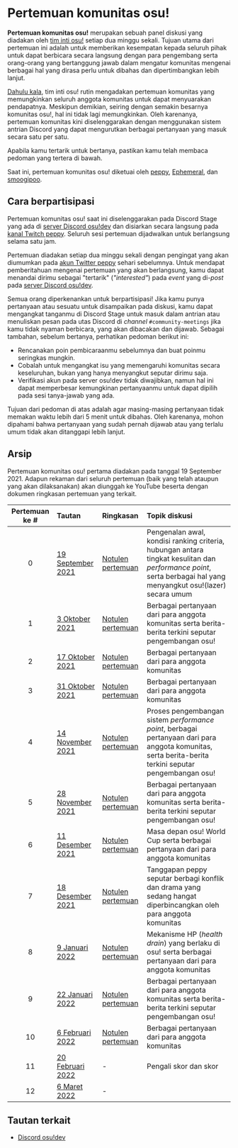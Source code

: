 # Pertemuan komunitas osu!

**Pertemuan komunitas osu!** merupakan sebuah panel diskusi yang diadakan oleh [tim inti osu!](/wiki/People/The_Team) setiap dua minggu sekali. Tujuan utama dari pertemuan ini adalah untuk memberikan kesempatan kepada seluruh pihak untuk dapat berbicara secara langsung dengan para pengembang serta orang-orang yang bertanggung jawab dalam mengatur komunitas mengenai berbagai hal yang dirasa perlu untuk dibahas dan dipertimbangkan lebih lanjut.

[Dahulu kala](https://twitter.com/ppy/status/1169256824052170755), tim inti osu! rutin mengadakan pertemuan komunitas yang memungkinkan seluruh anggota komunitas untuk dapat menyuarakan pendapatnya. Meskipun demikian, seiring dengan semakin besarnya komunitas osu!, hal ini tidak lagi memungkinkan. Oleh karenanya, pertemuan komunitas kini diselenggarakan dengan menggunakan sistem antrian Discord yang dapat mengurutkan berbagai pertanyaan yang masuk secara satu per satu.

Apabila kamu tertarik untuk bertanya, pastikan kamu telah membaca pedoman yang tertera di bawah.

Saat ini, pertemuan komunitas osu! diketuai oleh [peppy](https://osu.ppy.sh/users/2), [Ephemeral](https://osu.ppy.sh/users/102335), dan [smoogipoo](https://osu.ppy.sh/users/1040328).

## Cara berpartisipasi

Pertemuan komunitas osu! saat ini diselenggarakan pada Discord Stage yang ada di [server Discord osu!dev](https://discord.gg/ppy) dan disiarkan secara langsung pada [kanal Twitch peppy](https://www.twitch.tv/ppy). Seluruh sesi pertemuan dijadwalkan untuk berlangsung selama satu jam.

Pertemuan diadakan setiap dua minggu sekali dengan pengingat yang akan diumumkan pada [akun Twitter peppy](https://twitter.com/ppy) sehari sebelumnya. Untuk mendapat pemberitahuan mengenai pertemuan yang akan berlangsung, kamu dapat menandai dirimu sebagai "tertarik" (*"interested"*) pada *event* yang di-*post* pada [server Discord osu!dev](https://discord.gg/ppy).

Semua orang diperkenankan untuk berpartisipasi! Jika kamu punya pertanyaan atau sesuatu untuk disampaikan pada diskusi, kamu dapat mengangkat tanganmu di Discord Stage untuk masuk dalam antrian atau menuliskan pesan pada utas Discord di *channel* `#community-meetings` jika kamu tidak nyaman berbicara, yang akan dibacakan dan dijawab. Sebagai tambahan, sebelum bertanya, perhatikan pedoman berikut ini:

- Rencanakan poin pembicaraanmu sebelumnya dan buat poinmu seringkas mungkin.
- Cobalah untuk mengangkat isu yang memengaruhi komunitas secara keseluruhan, bukan yang hanya menyangkut seputar dirimu saja.
- Verifikasi akun pada server osu!dev tidak diwajibkan, namun hal ini dapat memperbesar kemungkinan pertanyaanmu untuk dapat dipilih pada sesi tanya-jawab yang ada.

Tujuan dari pedoman di atas adalah agar masing-masing pertanyaan tidak memakan waktu lebih dari 5 menit untuk dibahas. Oleh karenanya, mohon dipahami bahwa pertanyaan yang sudah pernah dijawab atau yang terlalu umum tidak akan ditanggapi lebih lanjut.

## Arsip

Pertemuan komunitas osu! pertama diadakan pada tanggal 19 September 2021. Adapun rekaman dari seluruh pertemuan (baik yang telah ataupun yang akan dilaksanakan) akan diunggah ke YouTube beserta dengan dokumen ringkasan pertemuan yang terkait.

| Pertemuan ke # | Tautan | Ringkasan | Topik diskusi |
| :-: | :-- | :-- | :-- |
| 0 | [19 September 2021](https://youtu.be/-LjNll8VYTM) | [Notulen pertemuan](https://gist.github.com/peppy/08b38cbac56a8b1e88133853a6a8d2fb) | Pengenalan awal, kondisi ranking criteria, hubungan antara tingkat kesulitan dan *performance point*, serta berbagai hal yang menyangkut osu!(lazer) secara umum |
| 1 | [3 Oktober 2021](https://youtu.be/D3OZCm6szVE) | [Notulen pertemuan](https://docs.google.com/document/d/1-miPFZySYlYbtPW4G0828taycO1gh7dZ4icfSJCr4uA) | Berbagai pertanyaan dari para anggota komunitas serta berita-berita terkini seputar pengembangan osu! |
| 2 | [17 Oktober 2021](https://youtu.be/nLT-fLeogrw) | [Notulen pertemuan](https://docs.google.com/document/d/1wEQjzku_4IzvcWRanu0GkvWiPvb-IB7WzwU7Eyojj2E) | Berbagai pertanyaan dari para anggota komunitas |
| 3 | [31 Oktober 2021](https://youtu.be/omvZbC7zJUI) | [Notulen pertemuan](https://docs.google.com/document/d/1bhaMx--chdys8AbzSDOItbv710SVhsww2BYPzQg2rvw) | Berbagai pertanyaan dari para anggota komunitas |
| 4 | [14 November 2021](https://youtu.be/rEWgTY-L95Y) | [Notulen pertemuan](https://docs.google.com/document/d/1rhrz0zaxQfVK1UnvrcEqj4UMagTD0bPNh8wby8I38IA) | Proses pengembangan sistem *performance point*, berbagai pertanyaan dari para anggota komunitas, serta berita-berita terkini seputar pengembangan osu! |
| 5 | [28 November 2021](https://youtu.be/SqMrY26Q6Tw) | [Notulen pertemuan](https://docs.google.com/document/d/1R3OZZazb4p_PRcjEMvIrsfg5UqMyra-4QJd5qlvBb98) | Berbagai pertanyaan dari para anggota komunitas serta berita-berita terkini seputar pengembangan osu! |
| 6 | [11 Desember 2021](https://youtu.be/dtGjIyTFtMA) | [Notulen pertemuan](https://docs.google.com/document/d/1WtvmytxdzVTZX86JIWVgl4WZMTz3AfrMHOSVImEIMz8) | Masa depan osu! World Cup serta berbagai pertanyaan dari para anggota komunitas |
| 7 | [18 Desember 2021](https://youtu.be/v-LgY3UKhkg) | [Notulen pertemuan](https://docs.google.com/document/d/1SqCsuU210c5g7DF9iQ4POunV-U-k5CTBUCaDClfrSrA) | Tanggapan peppy seputar berbagi konflik dan drama yang sedang hangat diperbincangkan oleh para anggota komunitas |
| 8 | [9 Januari 2022](https://youtu.be/JXgQ6YEDCGg) | [Notulen pertemuan](https://docs.google.com/document/d/1wJtJ7Agnsci3Ujxk52-ajeXfSJEKO-RCXDZCSUHcQYY) | Mekanisme HP (*health drain*) yang berlaku di osu! serta berbagai pertanyaan dari para anggota komunitas |
| 9 | [22 Januari 2022](https://youtu.be/Prx0XzHl6-M) | [Notulen pertemuan](https://docs.google.com/document/d/1W_97ttbAo1mHjUgTeU_IB5SQVeQztT-pRrwiyTfjTu4) | Berbagai pertanyaan dari para anggota komunitas serta berita-berita terkini seputar pengembangan osu! |
| 10 | [6 Februari 2022](https://youtu.be/xA4nbE8DM4s) | [Notulen pertemuan](https://docs.google.com/document/d/1IM8LlHTrU9aIBkS-WTfbpLrMMrq2eRgRl7EAo_chDYE) | Berbagai pertanyaan dari para anggota komunitas |
| 11 | [20 Februari 2022](https://youtu.be/d66pU5lsHvE) | - |  Pengali skor dan skor |
| 12 | [6 Maret 2022](https://youtu.be/HimCHAnPCCY) | - |  |

## Tautan terkait

- [Discord osu!dev](https://discord.gg/ppy)
